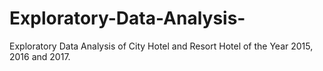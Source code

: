 # Exploratory-Data-Analysis-
Exploratory Data Analysis of City Hotel and Resort Hotel of the Year 2015, 2016 and 2017.
